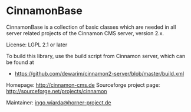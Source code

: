 # CinnamonBase

CinnamonBase is a collection of basic classes which are needed in all server related projects
of the Cinnamon CMS server, version 2.x.

License: LGPL 2.1 or later

To build this library, use the build script from Cinnamon server, which can be found at

* https://github.com/dewarim/cinnamon2-server/blob/master/build.xml

Homepage: http://cinnamon-cms.de
Sourceforge project page: http://sourceforge.net/projects/cinnamon

Maintainer: ingo.wiarda@horner-project.de
